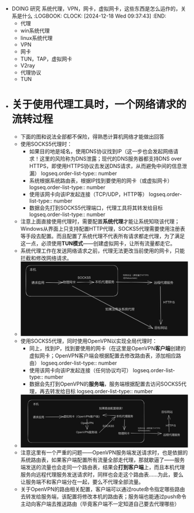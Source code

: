 - DOING 研究 系统代理，VPN，网卡，虚拟网卡，这些东西是怎么运作的，关系是什么
  :LOGBOOK:
  CLOCK: [2024-12-18 Wed 09:37:43]
  :END:
	- 代理
	- win系统代理
	- linux系统代理
	- VPN
	- 网卡
	- TUN，TAP，虚拟网卡
	- V2ray
	- 代理协议
	- TUN
- # 关于使用代理工具时，一个网络请求的流转过程
	- 下面的图和说法全部都不保险，得熟悉计算机网络才能做出回答
	- 使用SOCKS5代理时：
		- 如果目的地是域名，使用DNS协议找到IP（这一步也会发起网络请求！这里的风险称为DNS泄露；现代的DNS服务器都支持DNS over HTTPS，即使用HTTPS协议去发送DNS请求，从而避免中间的信息泄漏）
		  logseq.order-list-type:: number
		- 系统根据系统路由表，根据IP找到要使用的网卡（或虚拟网卡）
		  logseq.order-list-type:: number
		- 使用该网卡向该IP发起连接（TCP/UDP，HTTP等）
		  logseq.order-list-type:: number
		- 数据会先打到SOCKS5代理端口，代理工具将其转发给目标
		  logseq.order-list-type:: number
	- 注意上面直接使用代理时，需要配置**系统代理**才能让系统知晓该代理；Windows从界面上只支持配置HTTP代理，SOCKS5代理需要使用注册表等手段去配置。而且配置了系统代理不代表所有请求都走代理，为了满足这一点，必须使用**TUN模式**——创建虚拟网卡，让所有流量都走它。
	- 系统代理工作在发送网络请求之前，代理无法更改当前使用的网卡，只能拦截和修改网络请求。
	- ![image.png](../assets/image_1734534624663_0.png)
	- 使用SOCKS5代理，同时使用OpenVPN以实现全局代理时：
		- 同上，找到IP，找到要使用的网卡（在这里是OpenVPN**客户端**创建的虚拟网卡；OpenVPN客户端会根据配置去修改路由表，添加相应路由）
		  logseq.order-list-type:: number
		- 使用该网卡向该IP发起连接（任何协议均可）
		  logseq.order-list-type:: number
		- 数据会先打到OpenVPN的**服务端**，服务端根据配置去访问SOCKS5代理，再去转发给目标
		  logseq.order-list-type:: number
	- ![image.png](../assets/image_1734569023092_0.png)
	- 注意这里有一个严重的问题——OpenVPN服务端发送请求时，也是依据的系统路由表，如果客户端配置所有流量全部走代理，那就歇逼了——服务端发送的流量也会走同一个路由表，结果会**打到客户端**上，而且本机代理服务向远程代理服务发送请求时，同样也会走这个路由表……为此，要么让服务端不和客户端分在一起，要么不代理全部流量。
	- 关于OpenVPN的路由相关配置，客户端可以通过route命令指定哪些路由去转发给服务端，该配置将修改本机的路由表；服务端也能通过push命令主动向客户端去推送路由（毕竟客户端不一定知道自己要去代理哪些）